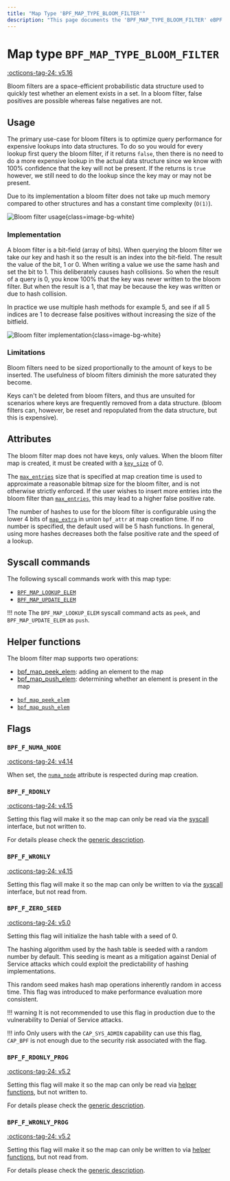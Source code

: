 ```yaml
---
title: "Map Type 'BPF_MAP_TYPE_BLOOM_FILTER'"
description: "This page documents the 'BPF_MAP_TYPE_BLOOM_FILTER' eBPF map type, including its definition, usage, program types that can use it, and examples."
---
```

# Map type `BPF_MAP_TYPE_BLOOM_FILTER`

<!-- [FEATURE_TAG](BPF_MAP_TYPE_BLOOM_FILTER) -->
[:octicons-tag-24: v5.16](https://github.com/torvalds/linux/commit/9330986c03006ab1d33d243b7cfe598a7a3c1baa)
<!-- [/FEATURE_TAG] -->

Bloom filters are a space-efficient probabilistic data structure used to quickly test whether an element exists in a set. In a bloom filter, false positives are possible whereas false negatives are not.

## Usage

The primary use-case for bloom filters is to optimize query performance for expensive lookups into data structures. To do so you would for every lookup first query the bloom filter, if it returns `false`, then there is no need to do a more expensive lookup in the actual data structure since we know with 100% confidence that the key will not be present. If the returns is `true` however, we still need to do the lookup since the key may or may not be present.

Due to its implementation a bloom filter does not take up much memory compared to other structures and has a constant time complexity (`O(1)`).

![Bloom filter usage](../../assets/image/diagrams/bloom_filter/usage.svg){class=image-bg-white}

### Implementation

A bloom filter is a bit-field (array of bits). When querying the bloom filter we take our key and hash it so the result is an index into the bit-field. The result the value of the bit, 1 or 0. When writing a value we use the same hash and set the bit to 1. This deliberately causes hash collisions. So when the result of a query is 0, you know 100% that the key was never written to the bloom filter. But when the result is a 1, that may be because the key was written or due to hash collision.

In practice we use multiple hash methods for example 5, and see if all 5 indices are 1 to decrease false positives without increasing the size of the bitfield.

![Bloom filter implementation](../../assets/image/diagrams/bloom_filter/implementation.svg){class=image-bg-white}

### Limitations

Bloom filters need to be sized proportionally to the amount of keys to be inserted. The usefulness of bloom filters diminish the more saturated they become.

Keys can't be deleted from bloom filters, and thus are unsuited for scenarios where keys are frequently removed from a data structure. (bloom filters can, however, be reset and repopulated from the data structure, but this is expensive).

## Attributes

The bloom filter map does not have keys, only values. When the bloom filter map is created, it must be created with a [`key_size`](../syscall/BPF_MAP_CREATE.md#key_size) of 0.

The [`max_entries`](../syscall/BPF_MAP_CREATE.md#max_entries) size that is specified at map creation time is used to approximate a reasonable bitmap size for the bloom filter, and is not otherwise strictly enforced. If the user wishes to insert more entries into the bloom filter than [`max_entries`](../syscall/BPF_MAP_CREATE.md#max_entries), this may lead to a higher false positive rate.

The number of hashes to use for the bloom filter is configurable using the lower 4 bits of [`map_extra`](../syscall/BPF_MAP_CREATE.md#map_extra) in union `bpf_attr` at map creation time. If no number is specified, the default used will be 5 hash functions. In general, using more hashes decreases both the false positive rate and the speed of a lookup.

## Syscall commands

The following syscall commands work with this map type:

* [`BPF_MAP_LOOKUP_ELEM`](../syscall/BPF_MAP_LOOKUP_ELEM.md)
* [`BPF_MAP_UPDATE_ELEM`](../syscall/BPF_MAP_UPDATE_ELEM.md)

!!! note
    The `BPF_MAP_LOOKUP_ELEM` syscall command acts as `peek`, and `BPF_MAP_UPDATE_ELEM` as `push`.

## Helper functions

The bloom filter map supports two operations:

* [bpf_map_peek_elem](../helper-function/bpf_map_peek_elem.md): adding an element to the map
* [bpf_map_push_elem](../helper-function/bpf_map_push_elem.md): determining whether an element is present in the map

<!-- DO NOT EDIT MANUALLY -->
<!-- [MAP_HELPER_FUNC_REF] -->
 * [`bpf_map_peek_elem`](../helper-function/bpf_map_peek_elem.md)
 * [`bpf_map_push_elem`](../helper-function/bpf_map_push_elem.md)
<!-- [/MAP_HELPER_FUNC_REF] -->

## Flags


### `BPF_F_NUMA_NODE`

[:octicons-tag-24: v4.14](https://github.com/torvalds/linux/commit/96eabe7a40aa17e613cf3db2c742ee8b1fc764d0)

When set, the [`numa_node`](../syscall/BPF_MAP_CREATE.md#numa_node) attribute is respected during map creation.

### `BPF_F_RDONLY`

[:octicons-tag-24: v4.15](https://github.com/torvalds/linux/commit/6e71b04a82248ccf13a94b85cbc674a9fefe53f5)

Setting this flag will make it so the map can only be read via the [syscall](../syscall/index.md) interface, but not written to.

For details please check the [generic description](../syscall/BPF_MAP_CREATE.md#bpf_f_rdonly).

### `BPF_F_WRONLY`

[:octicons-tag-24: v4.15](https://github.com/torvalds/linux/commit/6e71b04a82248ccf13a94b85cbc674a9fefe53f5)

Setting this flag will make it so the map can only be written to via the [syscall](../syscall/index.md) interface, but not read from.

### `BPF_F_ZERO_SEED`

[:octicons-tag-24: v5.0](https://github.com/torvalds/linux/commit/96b3b6c9091d23289721350e32c63cc8749686be)

Setting this flag will initialize the hash table with a seed of 0.

The hashing algorithm used by the hash table is seeded with a random number by default. This seeding is meant as a mitigation against Denial of Service attacks which could exploit the predictability of hashing implementations.

This random seed makes hash map operations inherently random in access time. This flag was introduced to make performance evaluation more consistent.

!!! warning
    It is not recommended to use this flag in production due to the vulnerability to Denial of Service attacks.

!!! info
    Only users with the `CAP_SYS_ADMIN` capability can use this flag, `CAP_BPF` is not enough due to the security risk associated with the flag.

### `BPF_F_RDONLY_PROG`

[:octicons-tag-24: v5.2](https://github.com/torvalds/linux/commit/591fe9888d7809d9ee5c828020b6c6ae27c37229)

Setting this flag will make it so the map can only be read via [helper functions](../helper-function/index.md), but not written to.

For details please check the [generic description](../syscall/BPF_MAP_CREATE.md#bpf_f_rdonly_prog).

### `BPF_F_WRONLY_PROG`

[:octicons-tag-24: v5.2](https://github.com/torvalds/linux/commit/591fe9888d7809d9ee5c828020b6c6ae27c37229)

Setting this flag will make it so the map can only be written to via [helper functions](../helper-function/index.md), but not read from.

For details please check the [generic description](../syscall/BPF_MAP_CREATE.md#bpf_f_wronly_prog).
